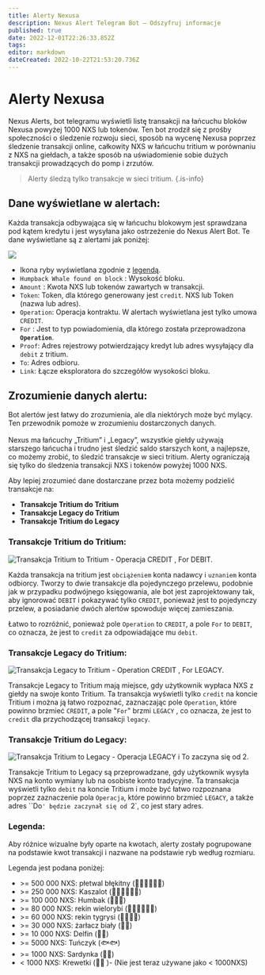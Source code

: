 ```yaml
---
title: Alerty Nexusa
description: Nexus Alert Telegram Bot – Odszyfruj informacje
published: true
date: 2022-12-01T22:26:33.852Z
tags: 
editor: markdown
dateCreated: 2022-10-22T21:53:20.736Z
---
```


# Alerty Nexusa

Nexus Alerts, bot telegramu wyświetli listę transakcji na łańcuchu bloków Nexusa powyżej 1000 NXS lub tokenów. Ten bot zrodził się z prośby społeczności o śledzenie rozwoju sieci, sposób na wycenę Nexusa poprzez śledzenie transakcji online, całkowity NXS w łańcuchu tritium w porównaniu z NXS na giełdach, a także sposób na uświadomienie sobie dużych transakcji prowadzących do pomp i zrzutów.

> Alerty śledzą tylko transakcje w sieci tritium.
{.is-info}

## Dane wyświetlane w alertach:

Każda transakcja odbywająca się w łańcuchu blokowym jest sprawdzana pod kątem kredytu i jest wysyłana jako ostrzeżenie do Nexus Alert Bot. Te dane wyświetlane są z alertami jak poniżej:

![](<../.gitbook/assets/Alert Data1.png>)

* Ikona ryby wyświetlana zgodnie z [legendą](nexus-alerts.md#legend).
* `Humpback Whale found on block` : Wysokość bloku.
* `Amount` : Kwota NXS lub tokenów zawartych w transakcji.
* `Token`: Token, dla którego generowany jest `credit`. NXS lub Token (nazwa lub adres).
* `Operation`: Operacja kontraktu. W alertach wyświetlana jest tylko umowa `CREDIT`.
* `For` : Jest to typ powiadomienia, dla którego została przeprowadzona **`Operation`**.
* `Proof`: Adres rejestrowy potwierdzający kredyt lub adres wysyłający dla `debit` z tritium.
* `To`: Adres odbioru.
* `Link`: Łącze eksploratora do szczegółów wysokości bloku.

## Zrozumienie danych alertu:

Bot alertów jest łatwy do zrozumienia, ale dla niektórych może być mylący. Ten przewodnik pomoże w zrozumieniu dostarczonych danych.\
\
Nexus ma łańcuchy „Tritium” i „Legacy”, wszystkie giełdy używają starszego łańcucha i trudno jest śledzić saldo starszych kont, a najlepsze, co możemy zrobić, to śledzić transakcje w sieci tritium. Alerty ograniczają się tylko do śledzenia transakcji NXS i tokenów powyżej 1000 NXS.

Aby lepiej zrozumieć dane dostarczane przez bota możemy podzielić transakcje na:

* **Transakcje Tritium do Tritium**
* **Transakcje Legacy do Tritium**
* **Transakcje Tritium do Legacy**

&#x20;
### Transakcje Tritium do Tritium:&#x20;

![Transakcja Tritium to Tritium - Operacja CREDIT , For DEBIT.](<../.gitbook/assets/Tritium to Tritium1.png>)

Każda transakcja na tritium jest `obciążeniem` konta nadawcy i `uznaniem` konta odbiorcy. Tworzy to dwie transakcje dla pojedynczego przelewu, podobnie jak w przypadku podwójnego księgowania, ale bot jest zaprojektowany tak, aby ignorować `DEBIT` i pokazywać tylko `CREDIT`, ponieważ jest to pojedynczy przelew, a posiadanie dwóch alertów spowoduje więcej zamieszania.

Łatwo to rozróżnić, ponieważ pole `Operation` to `CREDIT`, a pole `For` to `DEBIT`, co oznacza, że jest to `credit` za odpowiadające mu `debit`. 

&#x20;

### Transakcje Legacy do Tritium:

![Transakcja Legacy to Tritium - Operation CREDIT , For LEGACY.](<../.gitbook/assets/Legacy to Tritium1.png>)

Transakcje Legacy to Tritium mają miejsce, gdy użytkownik wypłaca NXS z giełdy na swoje konto Tritium. Ta transakcja wyświetli tylko `credit` na koncie Tritium i można ją łatwo rozpoznać, zaznaczając pole `Operation`, które powinno brzmieć `CREDIT`, a pole "`For`" brzmi `LEGACY` , co oznacza, że jest to `credit` dla przychodzącej transakcji `legacy`.

&#x20;

### Transakcje Tritium do Legacy:

![Transakcja Tritium to Legacy - Operacja LEGACY i To zaczyna się od 2.](<../.gitbook/assets/Tritium to Legacy1.png>)

Transakcje Tritium to Legacy są przeprowadzane, gdy użytkownik wysyła NXS na konto wymiany lub na osobiste konto tradycyjne. Ta transakcja wyświetli tylko `debit` na koncie Tritium i może być łatwo rozpoznana poprzez zaznaczenie pola `Operacja`, które powinno brzmieć `LEGACY`, a także adres ``Do`' będzie zaczynał się od `2`, co jest stary adres.

###

### Legenda:

Aby różnice wizualne były oparte na kwotach, alerty zostały pogrupowane na podstawie kwot transakcji i nazwane na podstawie ryb według rozmiaru.

Legenda jest podana poniżej:

* \>= 500 000 NXS: płetwal błękitny (🐳🐳🐳🐳🐳🐳)
* \>= 250 000 NXS: Kaszalot (🐋🐋🐋🐋🐋🐋)
* \>= 100 000 NXS: Humbak (🐋🐋🐋)
* \>= 80 000 NXS: rekin wielorybi (🦈🦈🦈🦈🦈🦈)
* \>= 60 000 NXS: rekin tygrysi (🦈🦈🦈🦈)
* \>= 30 000 NXS: żarłacz biały (🦈🦈)
* \>= 10 000 NXS: Delfin (🐬🐬)
* \>= 5000 NXS: Tuńczyk (🐟🐟)
* \>= 1000 NXS: Sardynka (🐠🐠)
* < 1000 NXS: Krewetki (🦐🦐 )- (Nie jest teraz używane jako < 1000NXS)